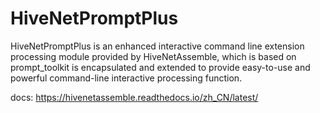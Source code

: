 # HiveNetPromptPlus

HiveNetPromptPlus is an enhanced interactive command line extension processing module provided by HiveNetAssemble, which is based on prompt_toolkit is encapsulated and extended to provide easy-to-use and powerful command-line interactive processing function.

docs: https://hivenetassemble.readthedocs.io/zh_CN/latest/
